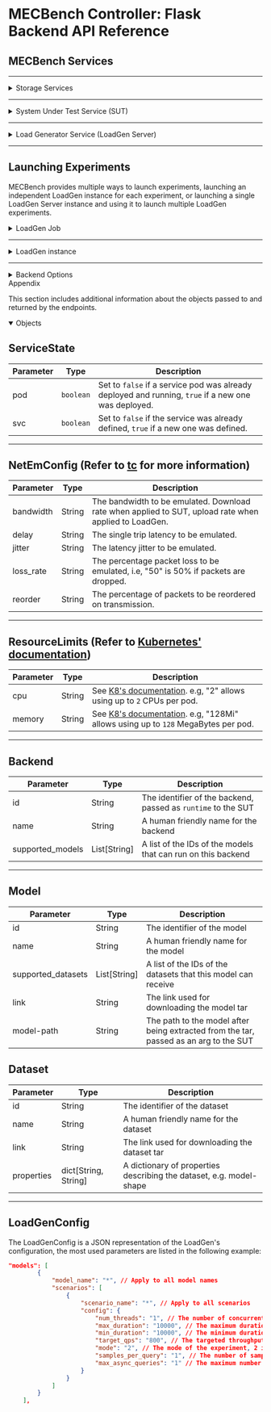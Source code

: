 # MECBench Controller: Flask Backend API Reference

## **MECBench Services**
---

<details>
<summary>Storage Services</summary>

## Storage Services

MECBench uses two storage services: MECStore to store the results of the experiments and any configuration, CIFSS to store small blobs (LoadGen configuration files) to be used by the experiments.
### HTTP Request
`POST` /init_storage

Ensures that both the storage **services** and **pods** are deployed and running. If the storage service pods are not deployed, they will be deployed using the images specified in the `backend_config.json` under the names `cifss_image` and `storage_image`.

### Path Parameters
This endpoint has no path parameters.

### Body Parameters
This endpoint has no body parameters.


### Response

| Code | Description       |
| ---- | ----------------- |
| 200  | Request Succeeded |

### Response Body

| Parameter | Type                            | Description                       |
| --------- | ------------------------------- | --------------------------------- |
| cifss     | [`ServiceState`](#servicestate) | The state of the CIFSS service    |
| storage   | [`ServiceState`](#servicestate) | The state of the MECStore service |



</details>

---

<details>
<summary>System Under Test Service (SUT) </summary>

## System Under Test Service (SUT)
MECBench's SUT is deployed as a service and a pod, with plans to deploy multiple pods behind a load balancer. 
### HTTP Request
`POST` /sut

Ensures that both the SUT service and its pod are deployed. If a previous SUT pod was deployed, it will be deleted and a new one will be deployed using the image specified in the `backend_config.json` under the name `sut_image` with the configuration provided in the request's body.

### Path Parameters
This endpoint has no path parameters.


### Body Parameters
| Parameter      | Type                                                                  | Required | Description                                                                                      |
| -------------- | --------------------------------------------------------------------- | -------- | ------------------------------------------------------------------------------------------------ |
| node_selectors | `dict`                                                                | No       | A dictionary of node selectors used for selecting which node to deploy the SUT pods on.          |
| netem          | [`NetEmConfig`](#netemconfig-refer-to-tc-for-more-information)        | No       | The network emulation parameters sent to the network emulation module (TC). for the server-side. |
| limits         | [`ResourceLimits`](#resourcelimits-refer-to-kubernetes-documentation) | No       | The resource limits applied on the SUT pods.                                                     |
| args           | `list`                                                                | No       | A list of arguments to be passed to the SUT image.                                               |

### Response

| Code | Description       |
| ---- | ----------------- |
| 200  | Request Succeeded |

### Response Body

| Parameter | Type                            | Description                                                                        |
| --------- | ------------------------------- | ---------------------------------------------------------------------------------- |
| sut       | [`ServiceState`](#servicestate) | The state of the SUT service. The {pod} parameters is expected to be set to `true` |

</details>

---

<details>
<summary>Load Generator Service (LoadGen Server) </summary>

## Load Generator Service (LoadGen Server)
MECBench's LoadGen **Server/Service** is deployed as a service and a pod, launching a service that can be contacted to start a LoadGen instance on the same pod.

### HTTP Request
`POST` /lg_server
Ensures that both the SUT service and its pod are deployed. If a previous LoadGen Service pod was deployed, it will be deleted and a new one will be deployed using the image specified in the `backend_config.json` under the name `loadgen_server_image` with the configuration provided in the request's body.

### Path Parameters
This endpoint has no path parameters.


### Body Parameters
| Parameter | Type                                                           | Required | Description                                                                                      |
| --------- | -------------------------------------------------------------- | -------- | ------------------------------------------------------------------------------------------------ |
| netem     | [`NetEmConfig`](#netemconfig-refer-to-tc-for-more-information) | No       | The network emulation parameters sent to the network emulation module (TC), for the client-side. |
| args      | `list`                                                         | No       | A list of arguments to be passed to the LoadGen Server image.                                    |


### Response

| Code | Description       |
| ---- | ----------------- |
| 200  | Request Succeeded |

### Response Body

| Parameter | Type                            | Description                                                                             |
| --------- | ------------------------------- | --------------------------------------------------------------------------------------- |
| lg_server | [`ServiceState`](#servicestate) | The state of the LoadGen service. The {pod} parameters is expected to be set to `true`. |

---
</details>

---
## Launching Experiments
MECBench provides multiple ways to launch experiments, launching an independent LoadGen instance for each experiment, or launching a single LoadGen Server instance and using it to launch multiple LoadGen experiments. 

<details>
<summary>LoadGen Job </summary>

## LoadGen Job
A LoadGen Job is a single LoadGen instance running a single experiment on an independent pod. This takes longer to finish due to the time it takes to deplay a new pod and fetch the dataset on each run.

### HTTP Request
`POST` /start/{eid}/{selector}

### Path Parameters
| Parameter | Description                                                                                                   |
| --------- | ------------------------------------------------------------------------------------------------------------- |
| eid       | The experiment's identifier, used to group related jobs in the storage service.                               |
| selector  | The job's identifier in the experiment, mostly used to indicate the number of clients running during the job. |


### Body Parameters
| Parameter  | Type                                                           | Required | Description                                                                                                            |
| ---------- | -------------------------------------------------------------- | -------- | ---------------------------------------------------------------------------------------------------------------------- |
| models     | List[[LoadGenConfig](#loadgenconfig)]                          | Yes      | The configurations for different models in the experiment.                                                             |
| dataset_id | String                                                         | Yes      | The dataset's identifier in the blob storage, currently the S3 storage link, e.g., `s3://mlperf-cocodatasets/300.tar`. |
| scenario   | String                                                         | Yes      | The scenario to run the experiment on. Refer to LoadGen's scenarios for more details.                                  |
| repeats    | Integer                                                        | No       | The number of times to repeat the experiment.                                                                          |
| netem      | [`NetEmConfig`](#netemconfig-refer-to-tc-for-more-information) | No       | The network emulation parameters sent to the network emulation module (TC), for the client-side.                       |

### Response

| Code | Description      |
| ---- | ---------------- |
| 200  | Experiment Done. |
| 500  | Error.           |

### Response Body
This endpoint returns an empty body.


</details>

---

<details>
<summary>LoadGen instance</summary>

## LoadGen instance
A LoadGen instance is a single LoadGen process ran by the LoadGen Server. This is faster than the LoadGen Job, as it doesn't require deploying a new pod for each experiment, but it requires the LoadGen Server to be running. The network emulation parameters are applied on the LoadGen Server, and the LoadGen instance will **inherit** the network emulation parameters from the LoadGen Server.

### HTTP Request
`POST` /lg_job/{eid}/{selector}


### Path Parameters
| Parameter | Description                                                                                                   |
| --------- | ------------------------------------------------------------------------------------------------------------- |
| eid       | The experiment's identifier, used to group related jobs in the storage service.                               |
| selector  | The job's identifier in the experiment, mostly used to indicate the number of clients running during the job. |


### Body Parameters
| Parameter  | Type                | Required | Description                                                                                                            |
| ---------- | ------------------- | -------- | ---------------------------------------------------------------------------------------------------------------------- |
| models     | List[LoadGenConfig] | Yes      | The configurations for different models in the experiment.                                                             |
| dataset_id | String              | Yes      | The dataset's identifier in the blob storage, currently the S3 storage link, e.g., `s3://mlperf-cocodatasets/300.tar`. |
| scenario   | String              | Yes      | The scenario to run the experiment on. Refer to LoadGen's scenarios for more details.                                  |
| repeats    | Integer             | No       | The number of times to repeat the experiment.                                                                          |

### Response

| Code | Description      |
| ---- | ---------------- |
| 200  | Experiment Done. |
| 500  | Error.           |

### Response Body
This endpoint returns an empty body.


</details>

---

<details>
<summary>Backend Options</summary>

## Backends

### HTTP Request
`GET` /backends
This endpoint returns a list of the available backends for the SUT, their parameters can be passed as arguments to the [SUT](#system-under-test-service-sut).

### Path Parameters
This endpoint has no path parameters.

### Body Parameters
This endpoint has no body parameters.
### Response

| Code | Description |
| ---- | ----------- |
| 200  | Success.    |
| 500  | Error.      |

### Response Body
| Parameter | Type                        | Description                                        |
| --------- | --------------------------- | -------------------------------------------------- |
| backends  | List[[`Backend`](#backend)] | A list of available backends, empty on `500 ERROR` |

## Datasets


### HTTP Request
`GET` /datasets
This endpoint returns a list of the available datasets for the LoadGen, their links and parameters can be passed as arguments to the [SUT](#system-under-test-service-sut) and the [LoadGen](#loadgen-job).

### Path Parameters
This endpoint has no path parameters.

### Body Parameters
This endpoint has no body parameters.
### Response

| Code | Description |
| ---- | ----------- |
| 200  | Success.    |
| 500  | Error.      |

### Response Body
| Parameter | Type                        | Description                                        |
| --------- | --------------------------- | -------------------------------------------------- |
| datasets  | List[[`Dataset`](#dataset)] | A list of available datasets, empty on `500 ERROR` |

## Models
`GET` /models
This endpoint returns a list of the available models for the SUT, their links and parameters can be passed as arguments to the [SUT](#system-under-test-service-sut).

### Path Parameters
This endpoint has no path parameters.

### Body Parameters
This endpoint has no body parameters.
### Response

| Code | Description |
| ---- | ----------- |
| 200  | Success.    |
| 500  | Error.      |

### Response Body
| Parameter | Type                        | Description                                        |
| --------- | --------------------------- | -------------------------------------------------- |
| models  | List[[`Model`](#model)] | A list of available models, empty on `500 ERROR` |

</details


## Appendix
This section includes additional information about the objects passed to and returned by the endpoints.

<details open="open">
<summary>Objects</summary>

## **ServiceState**
| Parameter | Type      | Description                                                                                         |
| --------- | --------- | --------------------------------------------------------------------------------------------------- |
| pod       | `boolean` | Set to `false` if a service pod was already deployed and running, `true` if a new one was deployed. |
| svc       | `boolean` | Set to `false` if the service was already defined, `true` if a new one was defined.                 |

---

## **NetEmConfig** (Refer to [tc](https://wiki.linuxfoundation.org/networking/netem) for more information)
| Parameter | Type   | Description                                                                                           |
| --------- | ------ | ----------------------------------------------------------------------------------------------------- |
| bandwidth | String | The bandwidth to be emulated. Download rate when applied to SUT, upload rate when applied to LoadGen. |
| delay     | String | The single trip latency to be emulated.                                                               |
| jitter    | String | The latency jitter to be emulated.                                                                    |
| loss_rate | String | The percentage packet loss to be emulated, i.e, "50" is 50% if packets are dropped.                   |
| reorder   | String | The percentage of packets to be reordered on transmission.                                            |

---
## **ResourceLimits** (Refer to [Kubernetes' documentation](https://kubernetes.io/docs/concepts/configuration/manage-resources-containers/))
| Parameter | Type   | Description                                                                                                                                                        |
| --------- | ------ | ------------------------------------------------------------------------------------------------------------------------------------------------------------------ |
| cpu       | String | See [K8's documentation](https://kubernetes.io/docs/concepts/configuration/manage-resources-containers/). e.g, "2" allows using up to `2` CPUs per pod.            |
| memory    | String | See [K8's documentation](https://kubernetes.io/docs/concepts/configuration/manage-resources-containers/). e.g, "128Mi" allows using up to `128` MegaBytes per pod. |

--- 

## **Backend** 
| Parameter        | Type         | Description                                                   |
| ---------------- | ------------ | ------------------------------------------------------------- |
| id               | String       | The identifier of the backend, passed as `runtime` to the SUT |
| name             | String       | A human friendly name for the backend                         |
| supported_models | List[String] | A list of the IDs of the models that can run on this backend  |

--- 
## **Model** 
| Parameter          | Type         | Description                                                                           |
| ------------------ | ------------ | ------------------------------------------------------------------------------------- |
| id                 | String       | The identifier of the model                                                           |
| name               | String       | A human friendly name for the model                                                   |
| supported_datasets | List[String] | A list of the IDs of the datasets that this model can receive                         |
| link               | String       | The link used for downloading the model tar                                           |
| model-path         | String       | The path to the model after being extracted from the tar, passed as an arg to the SUT |

## **Dataset** 
| Parameter  | Type                 | Description                                                         |
| ---------- | -------------------- | ------------------------------------------------------------------- |
| id         | String               | The identifier of the dataset                                       |
| name       | String               | A human friendly name for the dataset                               |
| link       | String               | The link used for downloading the dataset tar                       |
| properties | dict[String, String] | A dictionary of properties describing the dataset, e.g. model-shape |

--- 




## **LoadGenConfig**
The LoadGenConfig is a JSON representation of the LoadGen's configuration, the most used parameters are listed in the following example:

```json
"models": [
        {
            "model_name": "*", // Apply to all model names
            "scenarios": [
                {
                    "scenario_name": "*", // Apply to all scenarios
                    "config": {
                        "num_threads": "1", // The number of concurrent clients
                        "max_duration": "10000", // The maximum duration of the experiment in milliseconds
                        "min_duration": "10000", // The minimum duration of the experiment in milliseconds
                        "target_qps": "800", // The targeted throughput in queries per second in the MultiStream Scenario PER CLIENT
                        "mode": "2", // The mode of the experiment, 2 is PerformanceOnly
                        "samples_per_query": "1", // The number of samples to send per query
                        "max_async_queries": "1" // The maximum number of concurrent queries per client 
                    }
                }
            ]
        }
    ],
```
</details>
